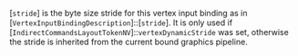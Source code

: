 [`stride`] is the byte size stride for this vertex input binding as in
[`VertexInputBindingDescription`]::[`stride`].
It is only used if
[`IndirectCommandsLayoutTokenNV`]::`vertexDynamicStride` was
set, otherwise the stride is inherited from the current bound graphics
pipeline.